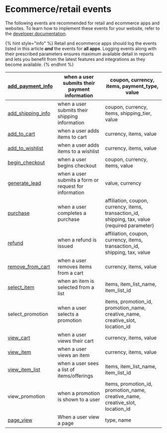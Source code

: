 # Ecommerce/retail events

The following events are recommended for retail and ecommerce apps and websites. To learn how to implement these events for your website, refer to the [developer documentation](../events-reference.md).

{% hint style="info" %}
Retail and ecommerce apps should log the events listed in this article _**and**_ the events for **all apps**. Logging events along with their prescribed parameters ensures maximum available detail in reports and lets you benefit from the latest features and integrations as they become available.
{% endhint %}

| [add\_payment\_info](../events-reference.md#add\_payment\_info)   | when a user submits their payment information         | coupon, currency, items, payment\_type, value                                                    |
| ----------------------------------------------------------------- | ----------------------------------------------------- | ------------------------------------------------------------------------------------------------ |
| [add\_shipping\_info](../events-reference.md#add\_shipping\_info) | when a user submits their shipping information        | coupon, currency, items, shipping\_tier, value                                                   |
| [add\_to\_cart](../events-reference.md#add\_to\_cart)             | when a user adds items to cart                        | currency, items, value                                                                           |
| [add\_to\_wishlist](../events-reference.md#add\_to\_wishlist)     | when a user adds items to a wishlist                  | currency, items, value                                                                           |
| [begin\_checkout](../events-reference.md#begin\_checkout)         | when a user begins checkout                           | coupon, currency, items, value                                                                   |
| [generate\_lead](../events-reference.md#generate\_lead)           | when a user submits a form or request for information | value, currency                                                                                  |
| [purchase](../events-reference.md#purchase)                       | when a user completes a purchase                      | affiliation, coupon, currency, items, transaction\_id, shipping, tax, value (required parameter) |
| [refund](../events-reference.md#refund)                           | when a refund is issued                               | affiliation, coupon, currency, items, transaction\_id, shipping, tax, value                      |
| [remove\_from\_cart](../events-reference.md#remove\_from\_cart)   | when a user removes items from a cart                 | currency, items, value                                                                           |
| [select\_item](../events-reference.md#select\_item)               | when an item is selected from a list                  | items, item\_list\_name, item\_list\_id                                                          |
| select\_promotion                                                 | when a user selects a promotion                       | items, promotion\_id, promotion\_name, creative\_name, creative\_slot, location\_id              |
| [view\_cart](../events-reference.md#view\_cart)                   | when a user views their cart                          | currency, items, value                                                                           |
| [view\_item](../events-reference.md#view\_item)                   | when a user views an item                             | currency, items, value                                                                           |
| [view\_item\_list](../events-reference.md#view\_item\_list)       | when a user sees a list of items/offerings            | items, item\_list\_name, item\_list\_id                                                          |
| view\_promotion                                                   | when a promotion is shown to a user                   | items, promotion\_id, promotion\_name, creative\_name, creative\_slot, location\_id              |
| [page\_view](../events-reference.md#page\_view)                   | When a user view a page                               | type, name                                                                                       |

